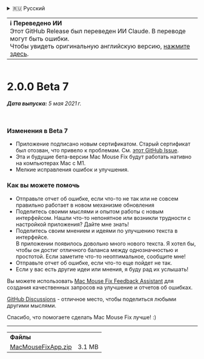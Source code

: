 <details>
<summary>🇷🇺 Русский</summary>

[🇬🇧 English (GitHub)](https://github.com/noah-nuebling/mac-mouse-fix/releases/tag/2.0.0-Beta-7)\
[🇦🇩 Català](https://redirect.macmousefix.com/?target=mmf-release&tag=2.0.0-Beta-7&locale=ca)\
[🇩🇪 Deutsch](https://redirect.macmousefix.com/?target=mmf-release&tag=2.0.0-Beta-7&locale=de)\
[🇪🇸 Español](https://redirect.macmousefix.com/?target=mmf-release&tag=2.0.0-Beta-7&locale=es)\
[🇫🇷 Français](https://redirect.macmousefix.com/?target=mmf-release&tag=2.0.0-Beta-7&locale=fr)\
[🇮🇩 Indonesia](https://redirect.macmousefix.com/?target=mmf-release&tag=2.0.0-Beta-7&locale=id)\
[🇮🇹 Italiano](https://redirect.macmousefix.com/?target=mmf-release&tag=2.0.0-Beta-7&locale=it)\
[🇭🇺 Magyar](https://redirect.macmousefix.com/?target=mmf-release&tag=2.0.0-Beta-7&locale=hu)\
[🇳🇱 Nederlands](https://redirect.macmousefix.com/?target=mmf-release&tag=2.0.0-Beta-7&locale=nl)\
[🇵🇱 Polski](https://redirect.macmousefix.com/?target=mmf-release&tag=2.0.0-Beta-7&locale=pl)\
[🇧🇷 Português (Brasil)](https://redirect.macmousefix.com/?target=mmf-release&tag=2.0.0-Beta-7&locale=pt-BR)\
[🇵🇹 Português (Portugal)](https://redirect.macmousefix.com/?target=mmf-release&tag=2.0.0-Beta-7&locale=pt-PT)\
[🇷🇴 Română](https://redirect.macmousefix.com/?target=mmf-release&tag=2.0.0-Beta-7&locale=ro)\
[🇸🇪 Svenska](https://redirect.macmousefix.com/?target=mmf-release&tag=2.0.0-Beta-7&locale=sv)\
[🇻🇳 Tiếng Việt](https://redirect.macmousefix.com/?target=mmf-release&tag=2.0.0-Beta-7&locale=vi)\
[🇹🇷 Türkçe](https://redirect.macmousefix.com/?target=mmf-release&tag=2.0.0-Beta-7&locale=tr)\
[🇨🇿 Čeština](https://redirect.macmousefix.com/?target=mmf-release&tag=2.0.0-Beta-7&locale=cs)\
[🇬🇷 Ελληνικά](https://redirect.macmousefix.com/?target=mmf-release&tag=2.0.0-Beta-7&locale=el)\
**🇷🇺 Русский**\
[🇺🇦 Українська](https://redirect.macmousefix.com/?target=mmf-release&tag=2.0.0-Beta-7&locale=uk)\
[🇮🇱 עברית](https://redirect.macmousefix.com/?target=mmf-release&tag=2.0.0-Beta-7&locale=he)\
[🇸🇦 العربية](https://redirect.macmousefix.com/?target=mmf-release&tag=2.0.0-Beta-7&locale=ar)\
[🇮🇳 हिन्दी](https://redirect.macmousefix.com/?target=mmf-release&tag=2.0.0-Beta-7&locale=hi)\
[🇹🇭 ไทย](https://redirect.macmousefix.com/?target=mmf-release&tag=2.0.0-Beta-7&locale=th)\
[🇨🇳 中文 (简体)](https://redirect.macmousefix.com/?target=mmf-release&tag=2.0.0-Beta-7&locale=zh-Hans)\
[🇨🇳 中文 (繁體)](https://redirect.macmousefix.com/?target=mmf-release&tag=2.0.0-Beta-7&locale=zh-Hant)\
[🇭🇰 中文（香港)](https://redirect.macmousefix.com/?target=mmf-release&tag=2.0.0-Beta-7&locale=zh-HK)\
[🇯🇵 日本語](https://redirect.macmousefix.com/?target=mmf-release&tag=2.0.0-Beta-7&locale=ja)\
[🇰🇷 한국어](https://redirect.macmousefix.com/?target=mmf-release&tag=2.0.0-Beta-7&locale=ko)\
[Help translate Mac Mouse Fix to different languages!](https://github.com/noah-nuebling/mac-mouse-fix/discussions/731)
</details>
<table align=><td>
<b>ℹ️ Переведено ИИ</b><br>
Этот GitHub Release был переведен ИИ Claude. В переводе могут быть ошибки.<br>
Чтобы увидеть оригинальную английскую версию, <a href="https://github.com/noah-nuebling/mac-mouse-fix/releases/tag/2.0.0-Beta-7">нажмите здесь</a>.
</td></table>

<table></table>

# 2.0.0 Beta 7
***Дата выпуска:** 5 мая 2021 г.*

<br>

### Изменения в Beta 7

- Приложение подписано новым сертификатом. Старый сертификат был отозван, что привело к проблемам. См. [этот GitHub Issue](https://github.com/noah-nuebling/mac-mouse-fix/issues/95).
- Эта и будущие бета-версии Mac Mouse Fix будут работать нативно на компьютерах Mac с M1.
- Мелкие исправления ошибок и улучшения.

### Как вы можете помочь

- Отправьте отчет об ошибке, если что-то не так или не совсем правильно работает в новом механизме обновления
- Поделитесь своими мыслями и опытом работы с новым интерфейсом. Нашли что-то непонятное или возникли трудности с настройкой приложения? Дайте мне знать!
- Поделитесь своим мнением и идеями по улучшению текста в интерфейсе.\
   В приложении появилось довольно много нового текста. Я хотел бы, чтобы он достиг отличного баланса между однозначностью и простотой. Если заметите что-то неоптимальное, сообщите мне!
- Отправьте отчет об ошибке, если что-то еще пойдет не так.
- Если у вас есть другие идеи или мнения, я буду рад их услышать!

Вы можете использовать [Mac Mouse Fix Feedback Assistant](https://github.com/noah-nuebling/mac-mouse-fix/issues/new/choose) для создания качественных запросов на улучшение и отчетов об ошибках.

[GitHub Discussions](https://github.com/noah-nuebling/mac-mouse-fix/discussions/82) - отличное место, чтобы поделиться любыми другими мыслями.

Спасибо, что помогаете сделать Mac Mouse Fix лучше! :)

---

<table align="start">
<tr>
    <td colspan=2>
        <b>Файлы</b>
    </td>
</tr>
<tr>
    <td><a href="https://github.com/noah-nuebling/mac-mouse-fix/releases/download/2.0.0-Beta-7/MacMouseFixApp.zip">MacMouseFixApp.zip</a></td>
    <td>3.1 MB</td>
</tr>
</table>